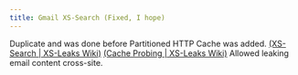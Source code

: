 ```yaml
---
title: Gmail XS-Search (Fixed, I hope)
---
```


Duplicate and was done before Partitioned HTTP Cache was added. [(XS-Search | XS-Leaks Wiki)](https://xsleaks.dev/docs/attacks/xs-search/) [(Cache Probing | XS-Leaks Wiki)](https://xsleaks.dev/docs/attacks/cache-probing/#fetch-with-abortcontroller) Allowed leaking email content cross-site.
